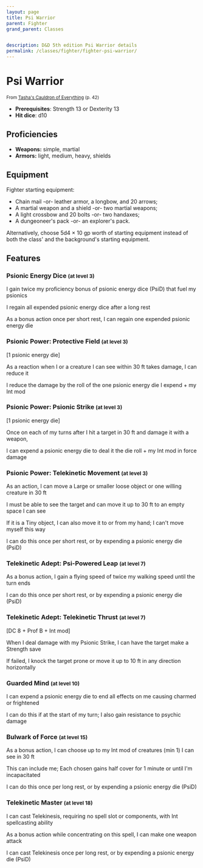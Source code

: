 ```yaml
---
layout: page
title: Psi Warrior
parent: Fighter
grand_parent: Classes


description: D&D 5th edition Psi Warrior details
permalink: /classes/fighter/fighter-psi-warrior/
---
```


# Psi Warrior

<small>From <a target="_blank" href="https://dnd.wizards.com/products/tabletop-games/rpg-products/tashas-cauldron-everything">Tasha's Cauldron of Everything</a> (p. 42)</small>

- **Prerequisites**: Strength 13 or Dexterity 13
- **Hit dice**: d10

## Proficiencies

- **Weapons:** simple, martial
- **Armors:** light, medium, heavy, shields

## Equipment


Fighter starting equipment:

- Chain mail -or- leather armor, a longbow, and 20 arrows;
- A martial weapon and a shield -or- two martial weapons;
- A light crossbow and 20 bolts -or- two handaxes;
- A dungeoneer's pack -or- an explorer's pack.

Alternatively, choose 5d4 × 10 gp worth of starting equipment instead of both the class' and the background's starting equipment.


## Features

### Psionic Energy Dice <small>(at level 3)</small>


I gain twice my proficiency bonus of psionic energy dice (PsiD) that fuel my psionics

I regain all expended psionic energy dice after a long rest

As a bonus action once per short rest, I can regain one expended psionic energy die



### Psionic Power: Protective Field <small>(at level 3)</small>


[1 psionic energy die]

As a reaction when I or a creature I can see within 30 ft takes damage, I can reduce it

I reduce the damage by the roll of the one psionic energy die I expend + my Int mod



### Psionic Power: Psionic Strike <small>(at level 3)</small>


[1 psionic energy die]

Once on each of my turns after I hit a target in 30 ft and damage it with a weapon,

I can expend a psionic energy die to deal it the die roll + my Int mod in force damage



### Psionic Power: Telekinetic Movement <small>(at level 3)</small>


As an action, I can move a Large or smaller loose object or one willing creature in 30 ft

I must be able to see the target and can move it up to 30 ft to an empty space I can see

If it is a Tiny object, I can also move it to or from my hand; I can't move myself this way

I can do this once per short rest, or by expending a psionic energy die (PsiD)



### Telekinetic Adept: Psi-Powered Leap <small>(at level 7)</small>


As a bonus action, I gain a flying speed of twice my walking speed until the turn ends

I can do this once per short rest, or by expending a psionic energy die (PsiD)



### Telekinetic Adept: Telekinetic Thrust <small>(at level 7)</small>


[DC 8 + Prof B + Int mod]

When I deal damage with my Psionic Strike, I can have the target make a Strength save

If failed, I knock the target prone or move it up to 10 ft in any direction horizontally



### Guarded Mind <small>(at level 10)</small>


I can expend a psionic energy die to end all effects on me causing charmed or frightened

I can do this if at the start of my turn; I also gain resistance to psychic damage



### Bulwark of Force <small>(at level 15)</small>


As a bonus action, I can choose up to my Int mod of creatures (min 1) I can see in 30 ft

This can include me; Each chosen gains half cover for 1 minute or until I'm incapacitated

I can do this once per long rest, or by expending a psionic energy die (PsiD)



### Telekinetic Master <small>(at level 18)</small>


I can cast Telekinesis, requiring no spell slot or components, with Int spellcasting ability

As a bonus action while concentrating on this spell, I can make one weapon attack

I can cast Telekinesis once per long rest, or by expending a psionic energy die (PsiD)



